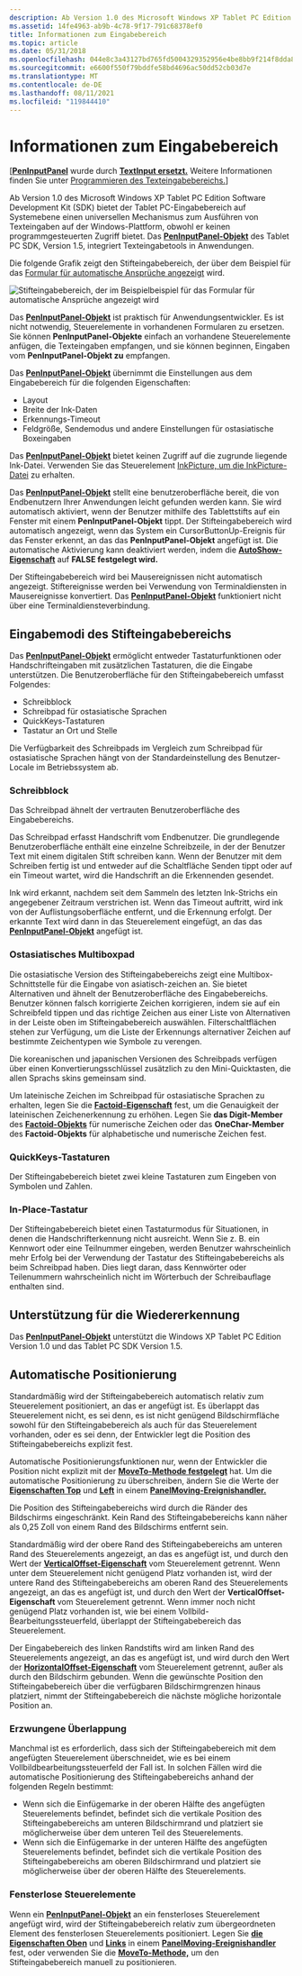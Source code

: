 ```yaml
---
description: Ab Version 1.0 des Microsoft Windows XP Tablet PC Edition Software Development Kit (SDK) bietet der Tablet PC-Eingabebereich auf Systemebene einen universellen Mechanismus zum Ausführen von Texteingaben auf der Windows-Plattform, obwohl er keinen programmgesteuerten Zugriff bietet. Das PenInputPanel-Objekt des Tablet PC SDK, Version 1.5, integriert Texteingabetools in Anwendungen.
ms.assetid: 14fe4963-ab9b-4c78-9f17-791c68378ef0
title: Informationen zum Eingabebereich
ms.topic: article
ms.date: 05/31/2018
ms.openlocfilehash: 044e8c3a43127bd765fd5004329352956e4be8bb9f214f8dda8896fa318832a9
ms.sourcegitcommit: e6600f550f79bddfe58bd4696ac50dd52cb03d7e
ms.translationtype: MT
ms.contentlocale: de-DE
ms.lasthandoff: 08/11/2021
ms.locfileid: "119844410"
---
```

# <a name="about-the-input-panel"></a>Informationen zum Eingabebereich

\[[**PenInputPanel**](peninputpanel-class.md) wurde durch [**TextInput ersetzt.**](/windows/desktop/api/peninputpanel/nn-peninputpanel-itextinputpanel) Weitere Informationen finden Sie unter [Programmieren des Texteingabebereichs.](programming-the-text-input-panel.md)\]

Ab Version 1.0 des Microsoft Windows XP Tablet PC Edition Software Development Kit (SDK) bietet der Tablet PC-Eingabebereich auf Systemebene einen universellen Mechanismus zum Ausführen von Texteingaben auf der Windows-Plattform, obwohl er keinen programmgesteuerten Zugriff bietet. Das [**PenInputPanel-Objekt**](peninputpanel-class.md) des Tablet PC SDK, Version 1.5, integriert Texteingabetools in Anwendungen.

Die folgende Grafik zeigt den Stifteingabebereich, der über dem Beispiel für das [Formular für automatische Ansprüche angezeigt](auto-claims-form-sample.md) wird.

![Stifteingabebereich, der im Beispielbeispiel für das Formular für automatische Ansprüche angezeigt wird](images/36eaa36b-1b0c-4363-96fa-092f70663ffa.jpg)

Das [**PenInputPanel-Objekt**](peninputpanel-class.md) ist praktisch für Anwendungsentwickler. Es ist nicht notwendig, Steuerelemente in vorhandenen Formularen zu ersetzen. Sie können **PenInputPanel-Objekte** einfach an vorhandene Steuerelemente anfügen, die Texteingaben empfangen, und sie können beginnen, Eingaben vom **PenInputPanel-Objekt zu** empfangen.

Das [**PenInputPanel-Objekt**](peninputpanel-class.md) übernimmt die Einstellungen aus dem Eingabebereich für die folgenden Eigenschaften:

-   Layout
-   Breite der Ink-Daten
-   Erkennungs-Timeout
-   Feldgröße, Sendemodus und andere Einstellungen für ostasiatische Boxeingaben

Das [**PenInputPanel-Objekt**](peninputpanel-class.md) bietet keinen Zugriff auf die zugrunde liegende Ink-Datei. Verwenden Sie das Steuerelement [InkPicture, um die InkPicture-Datei](inkpicture-control-reference.md) zu erhalten.

Das [**PenInputPanel-Objekt**](peninputpanel-class.md) stellt eine benutzeroberfläche bereit, die von Endbenutzern Ihrer Anwendungen leicht gefunden werden kann. Sie wird automatisch aktiviert, wenn der Benutzer mithilfe des Tablettstifts auf ein Fenster mit einem **PenInputPanel-Objekt** tippt. Der Stifteingabebereich wird automatisch angezeigt, wenn das System ein CursorButtonUp-Ereignis für das Fenster erkennt, an das das **PenInputPanel-Objekt** angefügt ist. Die automatische Aktivierung kann deaktiviert werden, indem die [**AutoShow-Eigenschaft**](/windows/win32/api/peninputpanel/nf-peninputpanel-ipeninputpanel-get_autoshow) auf **FALSE festgelegt wird.**

Der Stifteingabebereich wird bei Mausereignissen nicht automatisch angezeigt. Stiftereignisse werden bei Verwendung von Terminaldiensten in Mausereignisse konvertiert. Das [**PenInputPanel-Objekt**](peninputpanel-class.md) funktioniert nicht über eine Terminaldiensteverbindung.

## <a name="pen-input-panel-input-modes"></a>Eingabemodi des Stifteingabebereichs

Das [**PenInputPanel-Objekt**](peninputpanel-class.md) ermöglicht entweder Tastaturfunktionen oder Handschrifteingaben mit zusätzlichen Tastaturen, die die Eingabe unterstützen. Die Benutzeroberfläche für den Stifteingabebereich umfasst Folgendes:

-   Schreibblock
-   Schreibpad für ostasiatische Sprachen
-   QuickKeys-Tastaturen
-   Tastatur an Ort und Stelle

Die Verfügbarkeit des Schreibpads im Vergleich zum Schreibpad für ostasiatische Sprachen hängt von der Standardeinstellung des Benutzer-Locale im Betriebssystem ab.

### <a name="writing-pad"></a>Schreibblock

Das Schreibpad ähnelt der vertrauten Benutzeroberfläche des Eingabebereichs.

Das Schreibpad erfasst Handschrift vom Endbenutzer. Die grundlegende Benutzeroberfläche enthält eine einzelne Schreibzeile, in der der Benutzer Text mit einem digitalen Stift schreiben kann. Wenn der Benutzer mit dem Schreiben fertig ist und entweder auf die Schaltfläche Senden tippt oder auf ein Timeout wartet, wird die Handschrift an die Erkennenden gesendet.

Ink wird erkannt, nachdem seit dem Sammeln des letzten Ink-Strichs ein angegebener Zeitraum verstrichen ist. Wenn das Timeout auftritt, wird ink von der Auflistungsoberfläche entfernt, und die Erkennung erfolgt. Der erkannte Text wird dann in das Steuerelement eingefügt, an das das [**PenInputPanel-Objekt**](peninputpanel-class.md) angefügt ist.

### <a name="east-asian-multibox-pad"></a>Ostasiatisches Multiboxpad

Die ostasiatische Version des Stifteingabebereichs zeigt eine Multibox-Schnittstelle für die Eingabe von asiatisch-zeichen an. Sie bietet Alternativen und ähnelt der Benutzeroberfläche des Eingabebereichs. Benutzer können falsch korrigierte Zeichen korrigieren, indem sie auf ein Schreibfeld tippen und das richtige Zeichen aus einer Liste von Alternativen in der Leiste oben im Stifteingabebereich auswählen. Filterschaltflächen stehen zur Verfügung, um die Liste der Erkennungs alternativer Zeichen auf bestimmte Zeichentypen wie Symbole zu verengen.

Die koreanischen und japanischen Versionen des Schreibpads verfügen über einen Konvertierungsschlüssel zusätzlich zu den Mini-Quicktasten, die allen Sprachs skins gemeinsam sind.

Um lateinische Zeichen im Schreibpad für ostasiatische Sprachen zu erhalten, legen Sie die [**Factoid-Eigenschaft**](/windows/desktop/api/peninputpanel/nf-peninputpanel-ipeninputpanel-get_factoid) fest, um die Genauigkeit der lateinischen Zeichenerkennung zu erhöhen. Legen Sie **das Digit-Member** des [**Factoid-Objekts**](factoid-constants.md) für numerische Zeichen oder das **OneChar-Member** des **Factoid-Objekts** für alphabetische und numerische Zeichen fest.

### <a name="quickkeys-keypads"></a>QuickKeys-Tastaturen

Der Stifteingabebereich bietet zwei kleine Tastaturen zum Eingeben von Symbolen und Zahlen.

### <a name="in-place-keyboard"></a>In-Place-Tastatur

Der Stifteingabebereich bietet einen Tastaturmodus für Situationen, in denen die Handschrifterkennung nicht ausreicht. Wenn Sie z. B. ein Kennwort oder eine Teilnummer eingeben, werden Benutzer wahrscheinlich mehr Erfolg bei der Verwendung der Tastatur des Stifteingabebereichs als beim Schreibpad haben. Dies liegt daran, dass Kennwörter oder Teilenummern wahrscheinlich nicht im Wörterbuch der Schreibauflage enthalten sind.

## <a name="recognizer-support"></a>Unterstützung für die Wiedererkennung

Das [**PenInputPanel-Objekt**](peninputpanel-class.md) unterstützt die Windows XP Tablet PC Edition Version 1.0 und das Tablet PC SDK Version 1.5.

## <a name="automatic-positioning"></a>Automatische Positionierung

Standardmäßig wird der Stifteingabebereich automatisch relativ zum Steuerelement positioniert, an das er angefügt ist. Es überlappt das Steuerelement nicht, es sei denn, es ist nicht genügend Bildschirmfläche sowohl für den Stifteingabebereich als auch für das Steuerelement vorhanden, oder es sei denn, der Entwickler legt die Position des Stifteingabebereichs explizit fest.

Automatische Positionierungsfunktionen nur, wenn der Entwickler die Position nicht explizit mit der [**MoveTo-Methode festgelegt**](/windows/desktop/api/peninputpanel/nf-peninputpanel-ipeninputpanel-moveto) hat. Um die automatische Positionierung zu überschreiben, ändern Sie die Werte der [**Eigenschaften Top**](/windows/desktop/api/peninputpanel/nf-peninputpanel-ipeninputpanel-get_top) und [**Left**](/windows/win32/api/peninputpanel/nf-peninputpanel-ipeninputpanel-get_left) in einem [**PanelMoving-Ereignishandler.**](peninputpanel-panelmoving.md)

Die Position des Stifteingabebereichs wird durch die Ränder des Bildschirms eingeschränkt. Kein Rand des Stifteingabebereichs kann näher als 0,25 Zoll von einem Rand des Bildschirms entfernt sein.

Standardmäßig wird der obere Rand des Stifteingabebereichs am unteren Rand des Steuerelements angezeigt, an das es angefügt ist, und durch den Wert der [**VerticalOffset-Eigenschaft**](/windows/desktop/api/peninputpanel/nf-peninputpanel-ipeninputpanel-get_verticaloffset) vom Steuerelement getrennt. Wenn unter dem Steuerelement nicht genügend Platz vorhanden ist, wird der untere Rand des Stifteingabebereichs am oberen Rand des Steuerelements angezeigt, an das es angefügt ist, und durch den Wert der **VerticalOffset-Eigenschaft** vom Steuerelement getrennt. Wenn immer noch nicht genügend Platz vorhanden ist, wie bei einem Vollbild-Bearbeitungssteuerfeld, überlappt der Stifteingabebereich das Steuerelement.

Der Eingabebereich des linken Randstifts wird am linken Rand des Steuerelements angezeigt, an das es angefügt ist, und wird durch den Wert der [**HorizontalOffset-Eigenschaft**](/windows/desktop/api/peninputpanel/nf-peninputpanel-ipeninputpanel-get_horizontaloffset) vom Steuerelement getrennt, außer als durch den Bildschirm gebunden. Wenn die gewünschte Position den Stifteingabebereich über die verfügbaren Bildschirmgrenzen hinaus platziert, nimmt der Stifteingabebereich die nächste mögliche horizontale Position an.

### <a name="forced-overlap"></a>Erzwungene Überlappung

Manchmal ist es erforderlich, dass sich der Stifteingabebereich mit dem angefügten Steuerelement überschneidet, wie es bei einem Vollbildbearbeitungssteuerfeld der Fall ist. In solchen Fällen wird die automatische Positionierung des Stifteingabebereichs anhand der folgenden Regeln bestimmt:

-   Wenn sich die Einfügemarke in der oberen Hälfte des angefügten Steuerelements befindet, befindet sich die vertikale Position des Stifteingabebereichs am unteren Bildschirmrand und platziert sie möglicherweise über dem unteren Teil des Steuerelements.
-   Wenn sich die Einfügemarke in der unteren Hälfte des angefügten Steuerelements befindet, befindet sich die vertikale Position des Stifteingabebereichs am oberen Bildschirmrand und platziert sie möglicherweise über der oberen Hälfte des Steuerelements.

### <a name="windowless-controls"></a>Fensterlose Steuerelemente

Wenn ein [**PenInputPanel-Objekt**](peninputpanel-class.md) an ein fensterloses Steuerelement angefügt wird, wird der Stifteingabebereich relativ zum übergeordneten Element des fensterlosen Steuerelements positioniert. Legen Sie [**die Eigenschaften Oben**](/windows/desktop/api/peninputpanel/nf-peninputpanel-ipeninputpanel-get_top) und [**Links**](/windows/win32/api/peninputpanel/nf-peninputpanel-ipeninputpanel-get_left) in einem [**PanelMoving-Ereignishandler**](peninputpanel-panelmoving.md) fest, oder verwenden Sie die [**MoveTo-Methode,**](/windows/desktop/api/peninputpanel/nf-peninputpanel-ipeninputpanel-moveto) um den Stifteingabebereich manuell zu positionieren.

 

 
